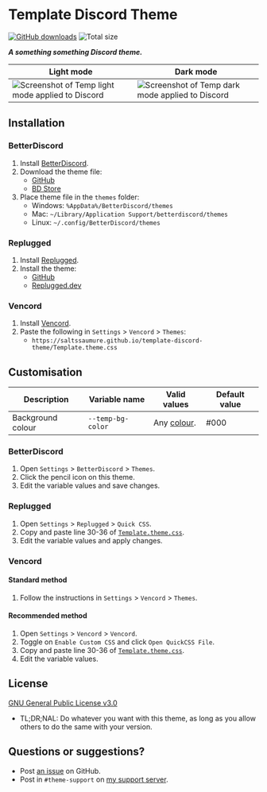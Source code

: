 [light]: https://user-images.githubusercontent.com/29710355/231909647-72871e7f-8763-4174-9c71-5f1bb7d401bc.png
[dark]: https://user-images.githubusercontent.com/29710355/231909520-b24c4301-2d90-4c6c-9e5d-ca9ce20e3ba6.png

[css-color]: https://developer.mozilla.org/en-US/docs/Web/CSS/color_value

# Template Discord Theme
[![GitHub downloads](https://img.shields.io/github/downloads/saltssaumure/template-discord-theme/total?color=purple&label=GitHub%20downloads&style=flat-square)](https://github.com/Saltssaumure/template-discord-theme/releases/latest "Latest release")
![Total size](https://img.shields.io/github/repo-size/saltssaumure/template-discord-theme?style=flat-square "Total size")

***A something something Discord theme.***

| Light mode                                                  | Dark mode                                                 |
| ----------------------------------------------------------- | --------------------------------------------------------- |
| ![Screenshot of Temp light mode applied to Discord][light] | ![Screenshot of Temp dark mode applied to Discord][dark] |

## Installation

### BetterDiscord
1. Install [BetterDiscord](https://betterdiscord.app/).
2. Download the theme file:
    - [GitHub](https://github.com/Saltssaumure/template-discord-theme/releases/latest)
    - [BD Store](https://betterdiscord.app/theme/?id=000)
3. Place theme file in the `themes` folder:
    - Windows: `%AppData%/BetterDiscord/themes`
    - Mac: `~/Library/Application Support/betterdiscord/themes`
    - Linux: `~/.config/BetterDiscord/themes`

### Replugged
1. Install [Replugged](https://replugged.dev/).
2. Install the theme:
    - [GitHub](https://github.com/Saltssaumure/template-discord-theme/releases/latest)
    - [Replugged.dev](https://replugged.dev/install?identifier=Saltssaumure/template-discord-theme&source=github)

### Vencord
1. Install [Vencord](https://github.com/Vendicated/Vencord).
2. Paste the following in `Settings` > `Vencord` > `Themes`:
    - `https://saltssaumure.github.io/template-discord-theme/Template.theme.css`

## Customisation

| Description       | Variable name     | Valid values               | Default value |
|-------------------|-------------------|----------------------------|---------------|
| Background colour | `--temp-bg-color` | Any [colour][css-color]. | #000          |

### BetterDiscord
1. Open `Settings` > `BetterDiscord` > `Themes`.
2. Click the pencil icon on this theme.
3. Edit the variable values and save changes.

### Replugged
1. Open `Settings` > `Replugged` > `Quick CSS`.
3. Copy and paste line 30-36 of [`Template.theme.css`](https://github.com/Saltssaumure/template-discord-theme/blob/main/Template.theme.css).
3. Edit the variable values and apply changes.

### Vencord
#### Standard method
1. Follow the instructions in `Settings` > `Vencord` > `Themes`.
#### Recommended method
1. Open `Settings` > `Vencord` > `Vencord`.
2. Toggle on `Enable Custom CSS` and click `Open QuickCSS File`.
3. Copy and paste line 30-36 of [`Template.theme.css`](https://github.com/Saltssaumure/template-discord-theme/blob/main/Template.theme.css).
4. Edit the variable values.

## License
[GNU General Public License v3.0](https://github.com/Saltssaumure/template-discord-theme/blob/main/LICENSE)
- <span title="Too long; didn't read; not a lawyer">TL;DR;NAL</span>: Do whatever you want with this theme, as long as you allow others to do the same with your version.

## Questions or suggestions?
- Post [an issue](https://github.com/Saltssaumure/template-discord-theme/issues) on GitHub.
- Post in `#theme-support` on [my support server](https://discord.gg/uy8nKQVatp).
